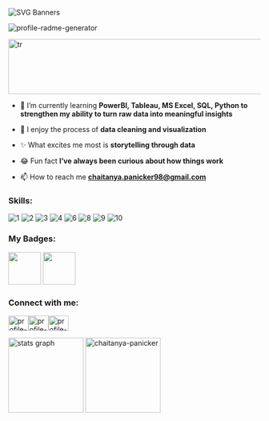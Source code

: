 

![SVG Banners](https://svg-banners.vercel.app/api?type=textBox&text1=Chaitanya%20Panicker%20🤠&text2=A%20Passionate%20Data%20Analyst&width=900&height=400)


<img height="auto" src="https://komarev.com/ghpvc/?username=Chaitanya-Panicker&label=Profile%20views&color=0e75b6&style=flat" alt="profile-radme-generator" />




<p align="left"> <img width="900" height="110" src="https://readme-jokes.vercel.app/api" alt ="tr"/> </p>



- 🌱 I’m currently learning **PowerBI, Tableau, MS Excel, SQL, Python to strengthen my ability to turn raw data into meaningful insights**

- 💬 I enjoy the process of **data cleaning and visualization**

- ✨ What excites me most is **storytelling through data**

- 😂 Fun fact **I’ve always been curious about how things work**

- 📫 How to reach me **chaitanya.panicker98@gmail.com**

<h3 align="left">Skills:</h3>

<p align="left">
  
![1](https://github.com/user-attachments/assets/03a5f06f-2a4f-4d8f-9cbe-ab110d4399a2)
![2](https://github.com/user-attachments/assets/238cf12e-4228-4517-8b05-e0db3c31d9f5)
![3](https://github.com/user-attachments/assets/205e77ce-0427-485c-adbc-2e74f9b9daf0)
![4](https://github.com/user-attachments/assets/77586ae6-83d2-4565-8d14-83758d57d989)
![6](https://github.com/user-attachments/assets/644039a4-62d3-4094-a780-3fb249fc92e1)
![8](https://github.com/user-attachments/assets/9bc65ad9-4f9f-4770-bf88-34de1a60cccd)
![9](https://github.com/user-attachments/assets/5d6daa58-bcf4-4db2-a1e9-bc673815bd15)
![10](https://github.com/user-attachments/assets/3b35be3c-4e28-4e7c-9ff8-01114351d9af)

</p>

<h3 align="left">My Badges:</h3>

<p align="left">

<img src="https://www.netacad.com/p/ff9e491c-49be-4734-803e-a79e6e83dab1/badges/badge-images/52517717-589b-4c76-977d-27a53952379f.png" alt="" width="65" height="65">
<img src="https://encrypted-tbn0.gstatic.com/images?q=tbn:ANd9GcSg4yJwgsovd5194JGuPU8kuYiNfSwFIGEsaw&s" alt="" width="65" height="65">
</p>


<h3 align="left">Connect with me:</h3> <p align="left"> <a href="https://github.com/Chaitanya-Panicker" target="blank"><img align="center" src=https://raw.githubusercontent.com/rahuldkjain/github-profile-readme-generator/master/src/images/icons/Social/github.svg alt="profile-radme-generator" height="30" width="40" /></a><a href="https://linkedin.com/in/www.linkedin.com/in/chaitanyapanicker98" target="blank"><img align="center" src=https://raw.githubusercontent.com/rahuldkjain/github-profile-readme-generator/master/src/images/icons/Social/linked-in-alt.svg alt="profile-radme-generator" height="30" width="40" /></a><a href="https://www.hackerrank.com/https://www.hackerrank.com/profile/chait_98" target="blank"><img align="center" src=https://raw.githubusercontent.com/rahuldkjain/github-profile-readme-generator/master/src/images/icons/Social/hackerrank.svg alt="profile-radme-generator" height="30" width="40" /></a> </p>




<div align="left">
  <img src="https://github-readme-stats.vercel.app/api?username=chaitanya-panicker&hide_title=false&hide_rank=true&show_icons=true&include_all_commits=true&count_private=true&disable_animations=false&theme=dracula&locale=en&hide_border=false" height="150" alt="stats graph"  />
  <img src="https://github-readme-streak-stats.herokuapp.com/?user=chaitanya-panicker&" alt="chaitanya-panicker" height="150"/>
</div>

